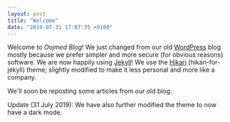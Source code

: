 ```yaml
---
layout: post
title: "Welcome"
date: "2019-07-31 17:07:35 +0100"
---
```


Welcome to *Oojmed Blog*! We just changed from our old [WordPress](https://wordpress.com) blog mostly because we prefer simpler and more secure (for obvious reasons) software. We are now happily using [Jekyll](https://jekyllrb.com)! We use the [Hikari](https://github.com/mx3m/hikari-for-jekyll) (hikari-for-jekyll) theme; slightly modified to make it less personal and more like a company.

We'll soon be reposting some articles from our old blog.

Update (31 July 2019):
We have also further modified the theme to now have a dark mode.
